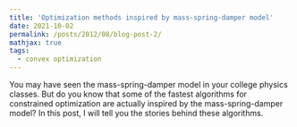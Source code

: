 ```yaml
---
title: 'Optimization methods inspired by mass-spring-damper model'
date: 2021-10-02
permalink: /posts/2012/08/blog-post-2/
mathjax: true
tags:
  - convex optimization
---
```


You may have seen the mass-spring-damper model in your college physics classes. But do you know that some of the fastest algorithms for constrained optimization are actually inspired by the mass-spring-damper model? In this post, I will tell you the stories behind these algorithms.   
